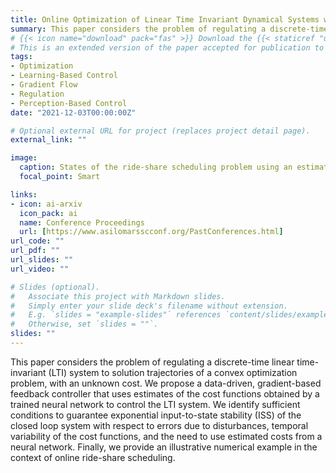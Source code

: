 ```yaml
---
title: Online Optimization of Linear Time Invariant Dynamical Systems with Cost Perception
summary: This paper considers the problem of regulating a discrete-time linear time-invariant (LTI) system to solution trajectories of a convex optimization problem, with an unknown cost. We propose a data-driven, gradient-based feedback controller that uses estimates of the cost functions obtained by a trained neural network to control the LTI system. We identify sufficient conditions to guarantee exponential input-to-state stability (ISS) of the closed loop system with respect to errors due to disturbances, temporal variability of the cost functions, and the need to use estimated costs from a neural network. Finally, we provide an illustrative numerical example in the context of online ride-share scheduling.
# {{< icon name="download" pack="fas" >}} Download the {{< staticref "uploads/arXivPaperL4DC.pdf" "newtab" >}}arXiv eprint{{< /staticref >}}.
# This is an extended version of the paper accepted for publication to the 4th Annual Learning for Dynamics and Control Conference containing proofs.
tags:
- Optimization
- Learning-Based Control
- Gradient Flow
- Regulation
- Perception-Based Control
date: "2021-12-03T00:00:00Z"

# Optional external URL for project (replaces project detail page).
external_link: ""

image:
  caption: States of the ride-share scheduling problem using an estimated gradient obtained via a feedforward neural network.  
  focal_point: Smart

links:
- icon: ai-arxiv
  icon_pack: ai
  name: Conference Proceedings
  url: [https://www.asilomarsscconf.org/PastConferences.html]
url_code: ""
url_pdf: ""
url_slides: ""
url_video: ""

# Slides (optional).
#   Associate this project with Markdown slides.
#   Simply enter your slide deck's filename without extension.
#   E.g. `slides = "example-slides"` references `content/slides/example-slides.md`.
#   Otherwise, set `slides = ""`.
slides: ""
---
```

This paper considers the problem of regulating a discrete-time linear time-invariant (LTI) system to solution trajectories of a convex optimization problem, with an unknown cost. We propose a data-driven, gradient-based feedback controller that uses estimates of the cost functions obtained by a trained neural network to control the LTI system. We identify sufficient conditions to guarantee exponential input-to-state stability (ISS) of the closed loop system with respect to errors due to disturbances, temporal variability of the cost functions, and the need to use estimated costs from a neural network. Finally, we provide an illustrative numerical example in the context of online ride-share scheduling.
